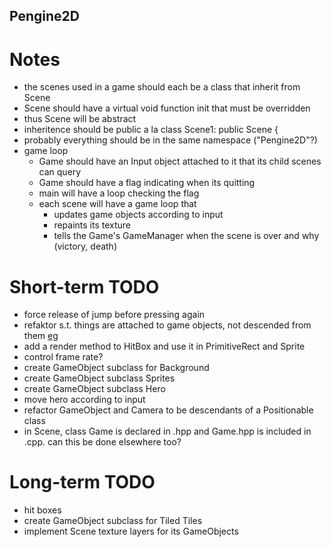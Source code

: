 Pengine2D
---------

Notes
=====

* the scenes used in a game should each be a class that inherit from Scene
* Scene should have a virtual void function init that must be overridden
* thus Scene will be abstract
* inheritence should be public a la class Scene1: public Scene {
* probably everything should be in the same namespace ("Pengine2D"?)
* game loop
    - Game should have an Input object attached to it that its child scenes can query
    - Game should have a flag indicating when its quitting
    - main will have a loop checking the flag
    - each scene will have a game loop that
        - updates game objects according to input
        - repaints its texture
        - tells the Game\'s GameManager when the scene is over and why (victory, death)

Short\-term TODO
===============

* force release of jump before pressing again
* refaktor s.t. things are attached to game objects, not descended from them [eg](https://i.redd.it/0vcl6fyg8jmz.png)
* add a render method to HitBox and use it in PrimitiveRect and Sprite
* control frame rate?
* create GameObject subclass for Background
* create GameObject subclass Sprites
* create GameObject subclass Hero
* move hero according to input
* refactor GameObject and Camera to be descendants of a Positionable class
* in Scene, class Game is declared in .hpp and Game.hpp is included in .cpp. can this be done elsewhere too?

Long\-term TODO
===============
* hit boxes
* create GameObject subclass for Tiled Tiles
* implement Scene texture layers for its GameObjects
